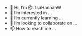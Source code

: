 - 👋 Hi, I’m @L1saHannahW
- 👀 I’m interested in ...
- 🌱 I’m currently learning ...
- 💞️ I’m looking to collaborate on ...
- 📫 How to reach me ...

<!---
L1saHannahW/L1saHannahW is a ✨ special ✨ repository because its `README.md` (this file) appears on your GitHub profile.
You can click the Preview link to take a look at your changes.
--->

